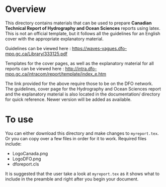 # Overview

This directory contains materials that can be used to prepare **Canadian Technical Report of Hydrography and Ocean Sciences** reports using latex. This is not an official template, but it follows all the guidelines for an English cover with the appropriate  explanatory material. 

Guidelines can be viewed here : https://waves-vagues.dfo-mpo.gc.ca/Library/333125.pdf

Templates for the cover pages, as well as the explanatory material for all reports can be viewed here : http://intra.dfo-mpo.gc.ca/intracom/report/template/index_e.htm

The link provided for the above require those to be on the DFO network. The guidelines, cover page for the Hydrography and Ocean Sciences report and the explanatory material is also located in the documentation/ directory for quick reference. Newer version will be added as available.

# To use

You can either download this directory and make changes to ``myreport.tex``. Or you can copy over a few files in order for it to work. Required files include:

* LogoCanada.png
* LogoDFO.png
* dforeport.cls

It is suggested that the user take a look at ``myreport.tex`` as it shows what to include in the preamble and right after you begin your document.
 
